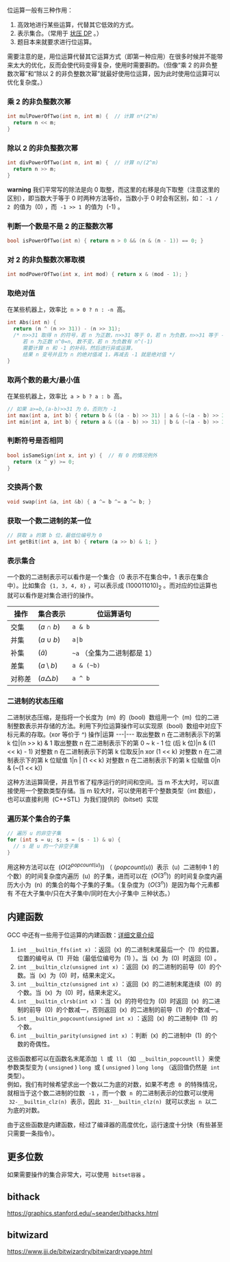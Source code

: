 位运算一般有三种作用：

1. 高效地进行某些运算，代替其它低效的方式。
2. 表示集合。（常用于 [状压 DP](https://www.cnblogs.com/RioTian/p/13941529.html) 。）
3. 题目本来就要求进行位运算。

需要注意的是，用位运算代替其它运算方式（即第一种应用）在很多时候并不能带来太大的优化，反而会使代码变得复杂，使用时需要斟酌。（但像“乘 2 的非负整数次幂”和“除以 2 的非负整数次幂”就最好使用位运算，因为此时使用位运算可以优化复杂度。）

### 乘 2 的非负整数次幂

```cpp
int mulPowerOfTwo(int n, int m) {  // 计算 n*(2^m)
  return n << m;
}
```

### 除以 2 的非负整数次幂

```cpp
int divPowerOfTwo(int n, int m) {  // 计算 n/(2^m)
  return n >> m;
}
```

**warning**
我们平常写的除法是向 0 取整，而这里的右移是向下取整（注意这里的区别），即当数大于等于 0 时两种方法等价，当数小于 0 时会有区别，如： `-1 / 2`  的值为  \(0\) ，而  `-1 >> 1`  的值为  \(-1\) 。

### 判断一个数是不是 2 的正整数次幂

```cpp
bool isPowerOfTwo(int n) { return n > 0 && (n & (n - 1)) == 0; }
```

### 对 2 的非负整数次幂取模

```cpp
int modPowerOfTwo(int x, int mod) { return x & (mod - 1); }
```

### 取绝对值

在某些机器上，效率比  `n > 0 ? n : -n`  高。

```cpp
int Abs(int n) {
  return (n ^ (n >> 31)) - (n >> 31);
  /* n>>31 取得 n 的符号，若 n 为正数，n>>31 等于 0，若 n 为负数，n>>31 等于 -1
     若 n 为正数 n^0=n, 数不变，若 n 为负数有 n^(-1)
     需要计算 n 和 -1 的补码，然后进行异或运算，
     结果 n 变号并且为 n 的绝对值减 1，再减去 -1 就是绝对值 */
}
```

### 取两个数的最大/最小值

在某些机器上，效率比  `a > b ? a : b`  高。

```cpp
// 如果 a>=b,(a-b)>>31 为 0，否则为 -1
int max(int a, int b) { return b & ((a - b) >> 31) | a & (~(a - b) >> 31); }
int min(int a, int b) { return a & ((a - b) >> 31) | b & (~(a - b) >> 31); }
```

### 判断符号是否相同

```cpp
bool isSameSign(int x, int y) {  // 有 0 的情况例外
  return (x ^ y) >= 0;
}
```

### 交换两个数

```cpp
void swap(int &a, int &b) { a ^= b ^= a ^= b; }
```

### 获取一个数二进制的某一位

```cpp
// 获取 a 的第 b 位，最低位编号为 0
int getBit(int a, int b) { return (a >> b) & 1; }
```

### 表示集合

一个数的二进制表示可以看作是一个集合（0 表示不在集合中，1 表示在集合中）。比如集合  `{1, 3, 4, 8}` ，可以表示成 $(100011010)_2$ 。而对应的位运算也就可以看作是对集合进行的操作。

| 操作   | 集合表示          | 位运算语句                  |
| ------ | ----------------- | --------------------------- |
| 交集   | $(a \cap b)$      | `a & b`                     |
| 并集   | $(a \cup b)$      | `a\|b`                      |
| 补集   | $(\bar{a})$       | `~a` （全集为二进制都是 1） |
| 差集   | $(a \setminus b)$ | `a & (~b)`                  |
| 对称差 | $(a\triangle b)$  | `a ^ b`                     |

### 二进制的状态压缩

二进制状态压缩，是指将一个长度为  \(m\)  的  \(bool\)  数组用一个  \(m\)  位的二进制整数表示并存储的方法。利用下列位运算操作可以实现原  \(bool\)  数组中对应下标元素的存取。(xor 等价于 ^)
操作|运算
---|---
取出整数 n 在二进制表示下的第 k 位|(n >> k) & 1
取出整数 n 在二进制表示下的第 0 ~ k - 1 位 (后 k 位)|n & ((1 << k) - 1)
对整数 n 在二进制表示下的第 k 位取反|n xor (1 << k)
对整数 n 在二进制表示下的第 k 位赋值 1|n \| (1 << k)
对整数 n 在二进制表示下的第 k 位赋值 0|n & (~(1 << k))

这种方法运算简便，并且节省了程序运行的时间和空间。当 m 不太大时，可以直接使用一个整数类型存储。当 m 较大时，可以使用若干个整数类型（int 数组），也可以直接利用  \(C++STL\)  为我们提供的  \(bitset\)  实现

### 遍历某个集合的子集

```cpp
// 遍历 u 的非空子集
for (int s = u; s; s = (s - 1) & u) {
  // s 是 u 的一个非空子集
}
```

用这种方法可以在  $(O(2^{popcount(u)}))$ （ $(popcount(u))$  表示  \(u\)  二进制中 1 的个数）的时间复杂度内遍历  (u)  的子集，进而可以在  ($O(3^n)$)  的时间复杂度内遍历大小为  (n)  的集合的每个子集的子集。（复杂度为  ($O(3^n)$)  是因为每个元素都有 不在大子集中/只在大子集中/同时在大小子集中 三种状态。）

## 内建函数

GCC 中还有一些用于位运算的内建函数：[详细文章介绍](https://www.cnblogs.com/RioTian/p/13527410.html)

1. `int __builtin_ffs(int x)` ：返回  \(x\)  的二进制末尾最后一个  \(1\)  的位置，位置的编号从  \(1\)  开始（最低位编号为  \(1\) ）。当  \(x\)  为  \(0\)  时返回  \(0\) 。
2. `int __builtin_clz(unsigned int x)` ：返回  \(x\)  的二进制的前导  \(0\)  的个数。当  \(x\)  为  \(0\)  时，结果未定义。
3. `int __builtin_ctz(unsigned int x)` ：返回  \(x\)  的二进制末尾连续  \(0\)  的个数。当  \(x\)  为  \(0\)  时，结果未定义。
4. `int __builtin_clrsb(int x)` ：当  \(x\)  的符号位为  \(0\)  时返回  \(x\)  的二进制的前导  \(0\)  的个数减一，否则返回  \(x\)  的二进制的前导  \(1\)  的个数减一。
5. `int __builtin_popcount(unsigned int x)` ：返回  \(x\)  的二进制中  \(1\)  的个数。
6. `int __builtin_parity(unsigned int x)` ：判断  \(x\)  的二进制中  \(1\)  的个数的奇偶性。

这些函数都可以在函数名末尾添加  `l`  或  `ll` （如  `__builtin_popcountll` ）来使参数类型变为 ( `unsigned` ) `long`  或 ( `unsigned` ) `long long` （返回值仍然是  `int`  类型）。  
例如，我们有时候希望求出一个数以二为底的对数，如果不考虑  `0`  的特殊情况，就相当于这个数二进制的位数  `-1` ，而一个数  `n`  的二进制表示的位数可以使用  `32-__builtin_clz(n)`  表示，因此  `31-__builtin_clz(n)`  就可以求出  `n`  以二为底的对数。

由于这些函数是内建函数，经过了编译器的高度优化，运行速度十分快（有些甚至只需要一条指令）。

## 更多位数

如果需要操作的集合非常大，可以使用  `bitset容器` 。

## bithack

<https://graphics.stanford.edu/~seander/bithacks.html>

## bitwizard

<https://www.jjj.de/bitwizardry/bitwizardrypage.html>
